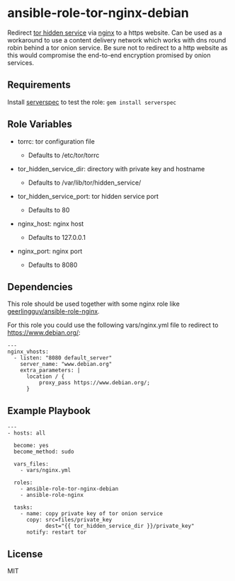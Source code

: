 ansible-role-tor-nginx-debian
=========

Redirect [tor hidden service](https://www.torproject.org/docs/hidden-services.html.en) via [nginx](http://nginx.org) to a https website. Can be used as a workaround to use a content delivery network which works with dns round robin behind a tor onion service. Be sure not to redirect to a http website as this would compromise the end-to-end encryption promised by onion services.

Requirements
------------

Install [serverspec](http://serverspec.org/) to test the role: ```gem install serverspec```

Role Variables
--------------

* torrc: tor configuration file
  * Defaults to /etc/tor/torrc

* tor_hidden_service_dir: directory with private key and hostname
  * Defaults to /var/lib/tor/hidden_service/

* tor_hidden_service_port: tor hidden service port
  * Defaults to 80

* nginx_host: nginx host
  * Defaults to 127.0.0.1

* nginx_port: nginx port
  * Defaults to 8080

Dependencies
------------

This role should be used together with some nginx role like [geerlingguy/ansible-role-nginx](https://github.com/geerlingguy/ansible-role-nginx).

For this role you could use the following vars/nginx.yml file to redirect to https://www.debian.org/:
```
---
nginx_vhosts:
  - listen: "8080 default_server"
    server_name: "www.debian.org"
    extra_parameters: |
      location / {
          proxy_pass https://www.debian.org/;
      }
```

Example Playbook
----------------

```
---
- hosts: all

  become: yes
  become_method: sudo
  
  vars_files:
    - vars/nginx.yml
    
  roles:
    - ansible-role-tor-nginx-debian
    - ansible-role-nginx
    
  tasks:
    - name: copy private key of tor onion service
      copy: src=files/private_key
            dest="{{ tor_hidden_service_dir }}/private_key"
      notify: restart tor
```

License
-------

MIT

